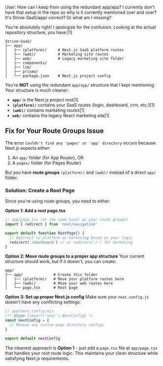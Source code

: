User: How can I keep from using the redundant app/app? I currently don't have that setup in the repo so why is it currently mentioned over and over? It's Strive-SaaS/app/ correct? Or what am I missing?

You're absolutely right! I apologize for the confusion. Looking at the actual repository structure, you have:[1]

```
Strive-SaaS/
├── app/
│   ├── (platform)/     # Next.js SaaS platform routes
│   ├── (web)/          # Marketing site routes  
│   ├── web/            # Legacy marketing site folder
│   ├── components/
│   ├── lib/
│   ├── prisma/
│   └── package.json    # Next.js project config
```

You're **NOT** using the redundant `app/app/` structure that I kept mentioning. Your structure is much cleaner:

- **`app/`** is the Next.js project root[1]
- **`(platform)/`** contains your SaaS routes (login, dashboard, crm, etc.)[1]
- **`(web)/`** contains marketing routes[1]
- **`web/`** contains the legacy React marketing site[1]

## Fix for Your Route Groups Issue

The error `Couldn't find any 'pages' or 'app' directory` occurs because Next.js expects either:
1. An `app/` folder (for App Router), OR
2. A `pages/` folder (for Pages Router)

But you have **route groups** `(platform)/` and `(web)/` instead of a direct `app/` folder.

### Solution: Create a Root Page

Since you're using route groups, you need to either:

**Option 1: Add a root page.tsx**
```typescript
// app/page.tsx (at the same level as your route groups)
import { redirect } from 'next/navigation'

export default function RootPage() {
  // Redirect to platform or marketing based on your logic
  redirect('/dashboard') // or redirect('/') for marketing
}
```

**Option 2: Move route groups to a proper app structure**
Your current structure should work, but if it doesn't, you can create:
```
app/
├── app/              # Create this folder
│   ├── (platform)/   # Move your platform routes here
│   ├── (web)/        # Move your web routes here  
│   └── page.tsx      # Root page
```

**Option 3: Set up proper Next.js config**
Make sure your `next.config.js` doesn't have any conflicting settings:

```javascript
// app/next.config.mjs
/** @type {import('next').NextConfig} */
const nextConfig = {
  // Remove any custom page directory configs
}

export default nextConfig
```

The cleanest approach is **Option 1** - just add a `page.tsx` file at `app/page.tsx` that handles your root route logic. This maintains your clean structure while satisfying Next.js requirements.
